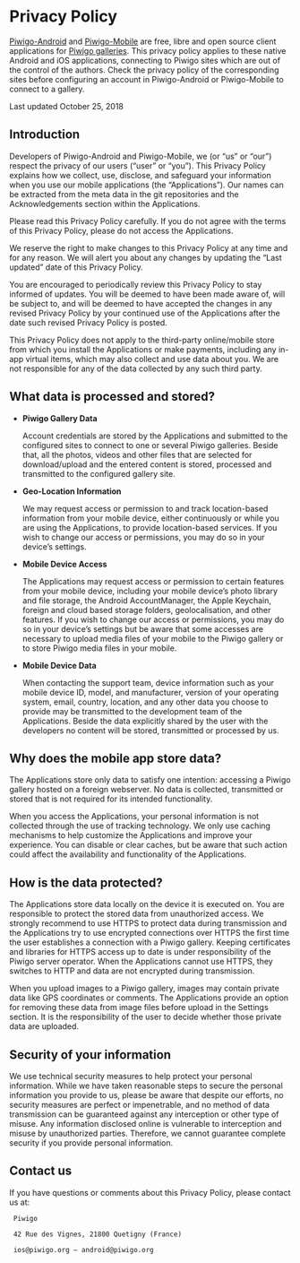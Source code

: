 # Privacy Policy
 [Piwigo-Android](https://github.com/Piwigo/Piwigo-Android) and [Piwigo-Mobile](https://github.com/Piwigo/Piwigo-Mobile) are free, libre and open source client applications for [Piwigo galleries](http://piwigo.org). This privacy policy applies to these native Android and iOS applications, connecting to Piwigo sites which are out of the control of the authors. Check the privacy policy of the corresponding sites before configuring an account in Piwigo-Android or Piwigo-Mobile to connect to a gallery.

Last updated October 25, 2018

## Introduction
Developers of Piwigo-Android and Piwigo-Mobile, we (or “us” or “our”) respect the privacy of our users (“user” or “you”). This Privacy Policy explains how we collect, use, disclose, and safeguard your information when you use our mobile applications (the “Applications”). Our names can be extracted from the meta data in the git repositories and the Acknowledgements section within the Applications.

Please read this Privacy Policy carefully. If you do not agree with the terms of this Privacy Policy, please do not access the Applications.

We reserve the right to make changes to this Privacy Policy at any time and for any reason. We will alert you about any changes by updating the “Last updated” date of this Privacy Policy. 

You are encouraged to periodically review this Privacy Policy to stay informed of updates. You will be deemed to have been made aware of, will be subject to, and will be deemed to have accepted the changes in any revised Privacy Policy by your continued use of the Applications after the date such revised Privacy Policy is posted.

This Privacy Policy does not apply to the third-party online/mobile store from which you install the Applications or make payments, including any in-app virtual items, which may also collect and use data about you. We are not responsible for any of the data collected by any such third party.

## What data is processed and stored?

- **Piwigo Gallery Data**

     Account credentials are stored by the Applications and submitted to the configured sites to connect to one or several Piwigo galleries. Beside that, all the photos, videos and other files that are selected for download/upload and the entered content is stored, processed and transmitted to the configured gallery site.
 
- **Geo-Location Information**

     We may request access or permission to and track location-based information from your mobile device, either continuously or while you are using the Applications, to provide location-based services. If you wish to change our access or permissions, you may do so in your device’s settings.

- **Mobile Device Access**

     The Applications may request access or permission to certain features from your mobile device, including your mobile device’s photo library and file storage, the Android AccountManager, the Apple Keychain, foreign and cloud based storage folders, geolocalisation, and other features. If you wish to change our access or permissions, you may do so in your device’s settings but be aware that some accesses are necessary to upload media files of your mobile to the Piwigo gallery or to store Piwigo media files in your mobile.

- **Mobile Device Data**

     When contacting the support team, device information such as your mobile device ID, model, and manufacturer, version of your operating system, email, country, location, and any other data you choose to provide may be transmitted to the development team of the Applications. Beside the data explicitly shared by the user with the developers no content will be stored, transmitted or processed by us.

## Why does the mobile app store data?

 The Applications store only data to satisfy one intention: accessing a Piwigo gallery hosted on a foreign webserver. No data is collected, transmitted or stored that is not required for its intended functionality.
 
 When you access the Applications, your personal information is not collected through the use of tracking technology. We only use caching mechanisms to help customize the Applications and improve your experience. You can disable or clear caches, but be aware that such action could affect the availability and functionality of the Applications.

## How is the data protected?
 The Applications store data locally on the device it is executed on. You are responsible to protect the stored data from unauthorized access. We strongly recommend to use HTTPS to protect data during transmission and the Applications try to use encrypted connections over HTTPS the first time the user establishes a connection with a Piwigo gallery. Keeping certificates and libraries for HTTPS access up to date is under responsibility of the Piwigo server operator. When the Applications cannot use HTTPS, they switches to HTTP and data are not encrypted during transmission.

 When you upload images to a Piwigo gallery, images may contain private data like GPS coordinates or comments. The Applications provide an option for removing these data from image files before upload in the Settings section. It is the responsibility of the user to decide whether those private data are uploaded.

## Security of your information
 We use technical security measures to help protect your personal information. While we have taken reasonable steps to secure the personal information you provide to us, please be aware that despite our efforts, no security measures are perfect or impenetrable, and no method of data transmission can be guaranteed against any interception or other type of misuse. Any information disclosed online is vulnerable to interception and misuse by unauthorized parties. Therefore, we cannot guarantee complete security if you provide personal information.

## Contact us
If you have questions or comments about this Privacy Policy, please contact us at:

     Piwigo

     42 Rue des Vignes, 21800 Quetigny (France)

     ios@piwigo.org — android@piwigo.org

